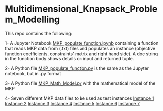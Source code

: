 # Multidimensional_Knapsack_Problem_Modelling
This repo contains the following:

1- A Jupyter Notebook [MKP_populate_function.ipynb](https://github.com/AghaMS/Multidimensional-Knapsack-Problem-populateFunction/blob/main/MKP%20populate%20function.ipynb) containing a function that reads MKP data from (.txt) files and populates an instance (objective function coefficients, constraints' matrix and right hand side). A doc string in the function body shows details on input and returned tuple.

2- A Python file [MKP_populate_function.py](https://github.com/AghaMS/Multidimensional-Knapsack-Problem-populateFunction/blob/main/MKP_populate_function.py) is the same as the Jupyter notebook, but in .py format

3- A Python file [MKP_Math_Model.py](https://github.com/AghaMS/Multidimensional-Knapsack-Problem-populateFunction/blob/main/MKP_Math_Model.py) with the mathematical model of the MKP

4- Seven different MKP data files to be used as test instances
  [Instance 1](https://github.com/AghaMS/Multidimensional-Knapsack-Problem-populateFunction/blob/main/mknapcb1_1.txt)
  [Instance 2](https://github.com/AghaMS/Multidimensional-Knapsack-Problem-populateFunction/blob/main/mknap01_2.txt)
  [Instance 3](https://github.com/AghaMS/Multidimensional-Knapsack-Problem-populateFunction/blob/main/mknap01_3.txt)
  [Instance 4](https://github.com/AghaMS/Multidimensional-Knapsack-Problem-populateFunction/blob/main/mknap01_4.txt)
  [Instance 5](https://github.com/AghaMS/Multidimensional-Knapsack-Problem-populateFunction/blob/main/mknap01_5.txt)
  [Instance 6](https://github.com/AghaMS/Multidimensional-Knapsack-Problem-populateFunction/blob/main/mknap01_6.txt)
  [Instance 7](https://github.com/AghaMS/Multidimensional-Knapsack-Problem-populateFunction/blob/main/mknap01_7.txt)
